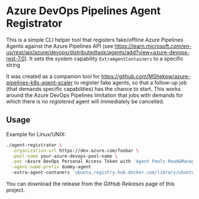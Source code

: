 # Azure DevOps Pipelines Agent Registrator

This is a simple CLI helper tool that registers fake/offline Azure Pipelines Agents against the Azure Pipelines API
(see https://learn.microsoft.com/en-us/rest/api/azure/devops/distributedtask/agents/add?view=azure-devops-rest-7.0).
It sets the _system_ capability `ExtraAgentContainers` to a specific string

It was created as a companion tool for https://github.com/MShekow/azure-pipelines-k8s-agent-scaler to register fake
agents, so that a follow-up job (that demands specific capabilities) has the chance to start. This works around the
Azure DevOps Pipelines limitation that jobs with demands for which there is no _registered_ agent will immediately be
cancelled.

## Usage

Example for Linux/UNIX:

```bash
./agent-registrator \
  -organization-url https://dev.azure.com/foobar \
  -pool-name your-azure-devops-pool-name \
  -pat <Azure DevOps Personal Access Token with 'Agent Pools Read&Manage' permission> \
  -agent-name-prefix dummy-agent
  -extra-agent-contaners 'ubuntu,registry.hub.docker.com/library/ubuntu:22.04,250m,64Mi'
```

You can download the release from the _GitHub Releases_ page of this project.
